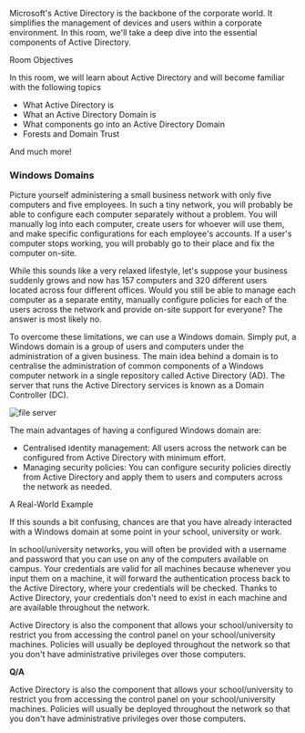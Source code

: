 Microsoft's Active Directory is the backbone of the corporate world. It simplifies the management of devices and users within a corporate environment. In this room, we'll take a deep dive into the essential components of Active Directory.

Room Objectives

In this room, we will learn about Active Directory and will become familiar with the following topics

- What Active Directory is
- What an Active Directory Domain is
- What components go into an Active Directory Domain
- Forests and Domain Trust

And much more!

<h3>Windows Domains</h3>

Picture yourself administering a small business network with only five computers and five employees. In such a tiny network, you will probably be able to configure each computer separately without a problem. You will manually log into each computer, create users for whoever will use them, and make specific configurations for each employee's accounts. If a user's computer stops working, you will probably go to their place and fix the computer on-site.

While this sounds like a very relaxed lifestyle, let's suppose your business suddenly grows and now has 157 computers and 320 different users located across four different offices. Would you still be able to manage each computer as a separate entity, manually configure policies for each of the users across the network and provide on-site support for everyone? The answer is most likely no.

To overcome these limitations, we can use a Windows domain. Simply put, a Windows domain is a group of users and computers under the administration of a given business. The main idea behind a domain is to centralise the administration of common components of a Windows computer network in a single repository called Active Directory (AD). The server that runs the Active Directory services is known as a Domain Controller (DC).

![file server](https://github.com/schoto/THM-Web-Hacking-Fundamentals/assets/69323411/5ce0aa1b-b3dd-4f1f-892f-14230ac28fcb)

The main advantages of having a configured Windows domain are:

- Centralised identity management: All users across the network can be configured from Active Directory with minimum effort.
- Managing security policies: You can configure security policies directly from Active Directory and apply them to users and computers across the network as needed.

A Real-World Example

If this sounds a bit confusing, chances are that you have already interacted with a Windows domain at some point in your school, university or work.

In school/university networks, you will often be provided with a username and password that you can use on any of the computers available on campus. Your credentials are valid for all machines because whenever you input them on a machine, it will forward the authentication process back to the Active Directory, where your credentials will be checked. Thanks to Active Directory, your credentials don't need to exist in each machine and are available throughout the network.

Active Directory is also the component that allows your school/university to restrict you from accessing the control panel on your school/university machines. Policies will usually be deployed throughout the network so that you don't have administrative privileges over those computers.

**Q/A**



Active Directory is also the component that allows your school/university to restrict you from accessing the control panel on your school/university machines. Policies will usually be deployed throughout the network so that you don't have administrative privileges over those computers.
